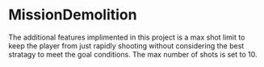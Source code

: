 # MissionDemolition
The additional features implimented in this project is a max shot limit to keep the player from just rapidly shooting without considering the best stratagy to meet the goal conditions. The max number of shots is set to 10.
